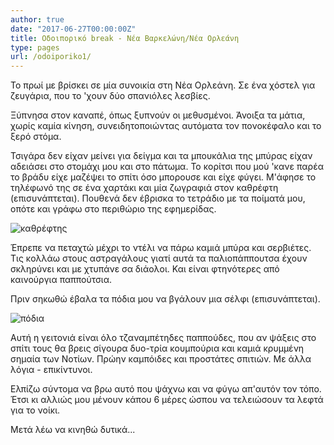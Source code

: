```yaml
---
author: true
date: "2017-06-27T00:00:00Z"
title: Οδοιπορικό break - Νέα Βαρκελώνη/Νέα Ορλεάνη
type: pages
url: /odoiporiko1/
---
```


Το πρωί με βρίσκει σε μία συνοικία στη Νέα Ορλεάνη. Σε ένα χόστελ για ζευγάρια, που το 'χουν δύο σπανιόλες λεσβίες.

Ξύπνησα στον καναπέ, όπως ξυπνούν οι μεθυσμένοι. Άνοιξα τα μάτια, χωρίς καμία κίνηση, συνειδητοποιώντας αυτόματα τον πονοκέφαλο και το ξερό στόμα.

Τσιγάρα δεν είχαν μείνει για δείγμα και τα μπουκάλια της μπύρας είχαν αδειάσει στο στομάχι μου και στο πάτωμα. Το κορίτσι που μού 'κανε παρέα το βράδυ είχε μαζέψει το σπίτι όσο μπορουσε και είχε φύγει. Μ'άφησε το τηλέφωνό της σε ένα χαρτάκι και μία ζωγραφιά στον καθρέφτη (επισυνάπτεται). Πουθενά δεν έβρισκα το τετράδιο με τα ποίματά μου, οπότε και γράφω στο περιθώριο της εφημερίδας.

![καθρέφτης](https://raw.githubusercontent.com/makaroniame/makaroniame.github.io/master/assets/images/kathreftis_odoiporiko1.jpg)

Έπρεπε να πεταχτώ μέχρι το ντέλι να πάρω καμιά μπύρα και σερβιέτες. Τις κολλάω στους αστραγάλους γιατί αυτά τα παλιοπάππουτσα έχουν σκληρύνει και με χτυπάνε σα διάολοι. Και είναι φτηνότερες από καινούργια παππούτσια.

Πριν σηκωθώ έβαλα τα πόδια μου να βγάλουν μια σέλφι (επισυνάπτεται).

![πόδια](https://raw.githubusercontent.com/makaroniame/makaroniame.github.io/master/assets/images/podia_odoiporiko1.jpg)


Αυτή η γειτονιά είναι όλο τζαναμπέτηδες παππούδες, που αν ψάξεις στο σπίτι τους θα βρεις σίγουρα δυο-τρία κουμπούρια και καμιά κρυμμένη σημαία των Νοτίων. Πρώην καμπόιδες και προστάτες σπιτιών. Με άλλα λόγια - επικίντυνοι.

Ελπίζω σύντομα να βρω αυτό που ψάχνω και να φύγω απ'αυτόν τον τόπο. Έτσι κι αλλιώς μου μένουν κάπου 6 μέρες ώσπου να τελειώσουν τα λεφτά για το νοίκι.

Μετά λέω να κινηθώ δυτικά...
